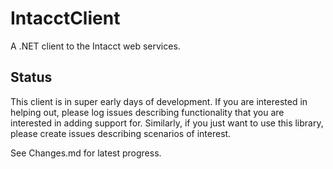 # IntacctClient

A .NET client to the Intacct web services.

## Status
This client is in super early days of development. If you are interested in helping out,
please log issues describing functionality that you are interested in adding support for.
Similarly, if you just want to use this library, please create issues describing scenarios of interest.

See Changes.md for latest progress.